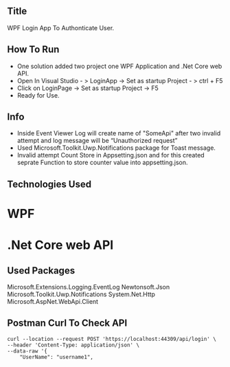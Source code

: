 
## Title

WPF Login App To Authonticate User.

## How To Run
 
 - One solution added two project one WPF Application and .Net Core web API.
 - Open In Visual Studio - > LoginApp -> Set as startup Project - > ctrl + F5
 - Click on LoginPage -> Set as startup Project -> F5
 - Ready for Use.
 
## Info
 
-  Inside Event Viewer Log will create name of "SomeApi" after two invalid attempt and log message will be  “Unauthorized request”
-  Used Microsoft.Toolkit.Uwp.Notifications package for Toast message.
-  Invalid attempt Count Store in Appsetting.json and for this created seprate Function to store counter value into appsetting.json. 
 
 
## Technologies Used

 # WPF
 # .Net Core web API

## Used Packages

 Microsoft.Extensions.Logging.EventLog
 Newtonsoft.Json
 Microsoft.Toolkit.Uwp.Notifications
 System.Net.Http
 Microsoft.AspNet.WebApi.Client
 
 ## Postman Curl To Check API

```postman
curl --location --request POST 'https://localhost:44309/api/login' \
--header 'Content-Type: application/json' \
--data-raw '{
    "UserName": "username1",
 ```
 
 
    
    



 
